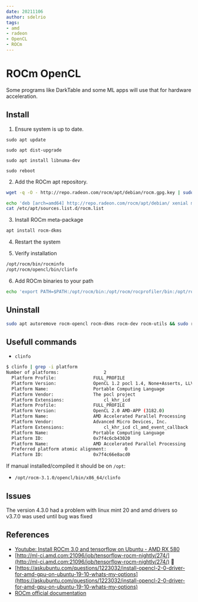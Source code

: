 ```yaml
---
date: 20211106
author: sdelrio
tags:
- amd
- radeon
- OpenCL
- ROCm
---
```


# ROCm OpenCL

Some programs like DarkTable and some ML apps will use that for hardware acceleration.


## Install

1. Ensure system is up to date.

```
sudo apt update

sudo apt dist-upgrade

sudo apt install libnuma-dev

sudo reboot
```

2. Add the ROCm apt repository.

```bash
wget -q -O - http://repo.radeon.com/rocm/apt/debian/rocm.gpg.key | sudo apt-key add -

echo 'deb [arch=amd64] http://repo.radeon.com/rocm/apt/debian/ xenial main' | sudo tee /etc/apt/sources.list.d/rocm.list                                                        
cat /etc/apt/sources.list.d/rocm.list
```
3. Install ROCm meta-package

```bash
apt install rocm-dkms
```

4. Restart the system

5. Verify installation


```bash
/opt/rocm/bin/rocminfo
/opt/rocm/opencl/bin/clinfo
```

6. Add ROCm binaries to your path

```bash
echo 'export PATH=$PATH:/opt/rocm/bin:/opt/rocm/rocprofiler/bin:/opt/rocm/opencl/bin' | sudo tee -a /etc/profile.d/rocm.sh
```

## Uninstall

```bash
sudo apt autoremove rocm-opencl rocm-dkms rocm-dev rocm-utils && sudo reboot
```

## Usefull commands

* `clinfo`
```bash
$ clinfo | grep -i platform
Number of platforms:				 2
  Platform Profile:				 FULL_PROFILE
  Platform Version:				 OpenCL 1.2 pocl 1.4, None+Asserts, LLVM 9.0.1, RELOC, SLEEF, DISTRO, POCL_DEBUG
  Platform Name:				 Portable Computing Language
  Platform Vendor:				 The pocl project
  Platform Extensions:				 cl_khr_icd
  Platform Profile:				 FULL_PROFILE
  Platform Version:				 OpenCL 2.0 AMD-APP (3182.0)
  Platform Name:				 AMD Accelerated Parallel Processing
  Platform Vendor:				 Advanced Micro Devices, Inc.
  Platform Extensions:				 cl_khr_icd cl_amd_event_callback
  Platform Name:				 Portable Computing Language
  Platform ID:					 0x7f4c6cb43020
  Platform Name:				 AMD Accelerated Parallel Processing
  Preferred platform atomic alignment:		 0
  Platform ID:					 0x7f4c66e8acd0
```
If manual installed/compiled it should be on `/opt`:

* `/opt/rocm-3.1.0/opencl/bin/x86_64/clinfo`

## Issues

The version 4.3.0 had a problem with linux mint 20 and amd drivers so v3.7.0 was used until bug was fixed

## References

* [Youtube: Install ROCm 3.0 and tensorflow on Ubuntu - AMD RX 580](https://www.youtube.com/watch?v=fkSRkAoMS4g)
* [http://ml-ci.amd.com:21096/job/tensorflow-rocm-nightly/274/](http://ml-ci.amd.com:21096/job/tensorflow-rocm-nightly/274/) :red_circle:
* [https://askubuntu.com/questions/1223032/install-opencl-2-0-driver-for-amd-gpu-on-ubuntu-19-10-whats-my-options](https://askubuntu.com/questions/1223032/install-opencl-2-0-driver-for-amd-gpu-on-ubuntu-19-10-whats-my-options)
* [ROCm official documentation](https://rocmdocs.amd.com/en/latest/Installation_Guide/Installation-Guide.html#ubuntu)

